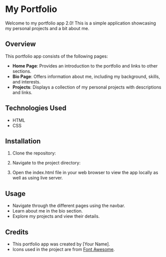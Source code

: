 # My Portfolio

Welcome to my portfolio app 2.0! This is a simple application showcasing my personal projects and a bit about me.

## Overview

This portfolio app consists of the following pages:

- **Home Page**: Provides an introduction to the portfolio and links to other sections.
- **Bio Page**: Offers information about me, including my background, skills, and interests.
- **Projects**: Displays a collection of my personal projects with descriptions and links.

## Technologies Used

- HTML
- CSS

## Installation

1. Clone the repository:

2. Navigate to the project directory:

3. Open the index.html file in your web browser to view the app locally as well as using live server.

## Usage

- Navigate through the different pages using the navbar.
- Learn about me in the bio section.
- Explore my projects and view their details.

## Credits

- This portfolio app was created by [Your Name].
- Icons used in the project are from [Font Awesome](https://fontawesome.com/).
